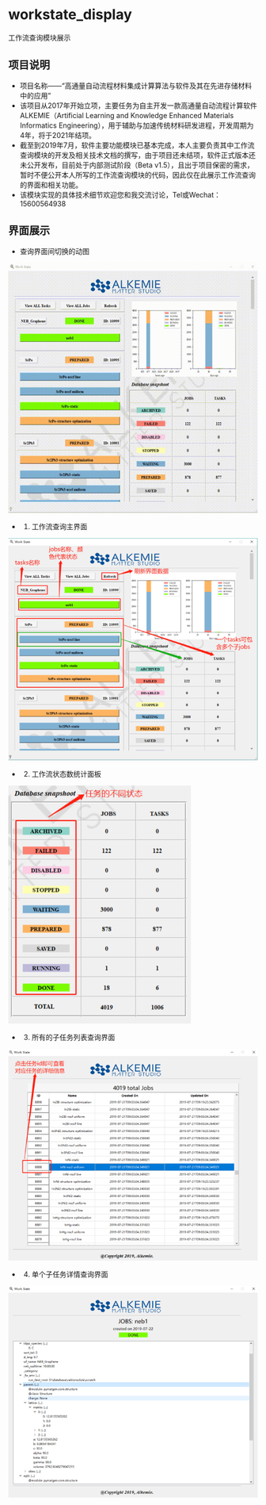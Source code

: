 # workstate_display
工作流查询模块展示
## 项目说明
- 项目名称——“高通量自动流程材料集成计算算法与软件及其在先进存储材料中的应用”
- 该项目从2017年开始立项，主要任务为自主开发一款高通量自动流程计算软件ALKEMIE（Artificial Learning and Knowledge Enhanced Materials Informatics Engineering），用于辅助与加速传统材料研发进程，开发周期为4年，将于2021年结项。
- 截至到2019年7月，软件主要功能模块已基本完成，本人主要负责其中工作流查询模块的开发及相关技术文档的撰写，由于项目还未结项，软件正式版本还未公开发布，目前处于内部测试阶段（Beta v1.5），且出于项目保密的需求，暂时不便公开本人所写的工作流查询模块的代码，因此仅在此展示工作流查询的界面和相关功能。
- 该模块实现的具体技术细节欢迎您和我交流讨论，Tel或Wechat：15600564938

## 界面展示
- 查询界面间切换的动图

<img src="https://github.com/haoforward/workstate_display/blob/master/images/workstate.gif" alt="show" />


- 1. 工作流查询主界面

![image](https://github.com/haoforward/workstate_display/raw/master/images/main.png)

- 2. 工作流状态数统计面板

![image](https://github.com/haoforward/workstate_display/raw/master/images/table.png)

- 3. 所有的子任务列表查询界面

![image](https://github.com/haoforward/workstate_display/raw/master/images/jobs_list.png)

- 4. 单个子任务详情查询界面

![image](https://github.com/haoforward/workstate_display/raw/master/images/jobs_detail.png)

​                                              

